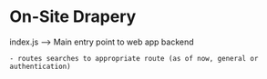 # On-Site Drapery
index.js --> Main entry point to web app backend

    - routes searches to appropriate route (as of now, general or authentication)
